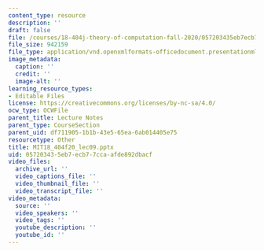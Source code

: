 ```yaml
---
content_type: resource
description: ''
draft: false
file: /courses/18-404j-theory-of-computation-fall-2020/057203435eb7ecb77ccaafde892dbacf_MIT18_404f20_lec9.pptx
file_size: 942159
file_type: application/vnd.openxmlformats-officedocument.presentationml.presentation
image_metadata:
  caption: ''
  credit: ''
  image-alt: ''
learning_resource_types:
- Editable Files
license: https://creativecommons.org/licenses/by-nc-sa/4.0/
ocw_type: OCWFile
parent_title: Lecture Notes
parent_type: CourseSection
parent_uid: df711905-1b1b-43e5-65ea-6ab014405e75
resourcetype: Other
title: MIT18_404f20_lec09.pptx
uid: 05720343-5eb7-ecb7-7cca-afde892dbacf
video_files:
  archive_url: ''
  video_captions_file: ''
  video_thumbnail_file: ''
  video_transcript_file: ''
video_metadata:
  source: ''
  video_speakers: ''
  video_tags: ''
  youtube_description: ''
  youtube_id: ''
---
```

